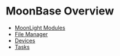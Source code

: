 # MoonBase Overview

* [MoonLight Modules](https://moonmodules.org/MoonLight/develop/modules/)
* [File Manager](https://moonmodules.org/MoonLight/moonbase/filemanager/)
* [Devices](https://moonmodules.org/MoonLight/moonbase/module/devices/)
* [Tasks](https://moonmodules.org/MoonLight/moonbase/module/tasks/)

